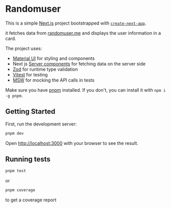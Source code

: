 # Randomuser

This is a simple [Next.js](https://nextjs.org/) project bootstrapped with [`create-next-app`](https://github.com/vercel/next.js/tree/canary/packages/create-next-app).

it fetches data from [randomuser.me](https://randomuser.me/api/) and displays the user information in a card.

The project uses:

- [Material UI](https://mui.com/material-ui/) for styling and components
- Next js [Server components](https://nextjs.org/docs/app/building-your-application/rendering/server-components) for fetching data on the server side
- [Zod](https://github.com/colinhacks/zod) for runtime type validation
- [Vitest](https://vitest.dev/) for testing
- [MSW](https://mswjs.io/) for mocking the API calls in tests

Make sure you have [pnpm](https://pnpm.io/) installed. If you don't, you can install it with `npm i -g pnpm`.

## Getting Started

First, run the development server:

```bash
pnpm dev
```

Open [http://localhost:3000](http://localhost:3000) with your browser to see the result.

## Running tests

```bash
pnpm test
```

or

```bash
pnpm coverage
```

to get a coverage report
